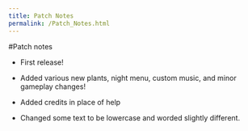 ```yaml
---
title: Patch Notes
permalink: /Patch_Notes.html
---
```

#Patch notes

- First release!

- Added various new plants, night menu, custom music, and minor gameplay changes!

- Added credits in place of help

- Changed some text to be lowercase and worded slightly different.
